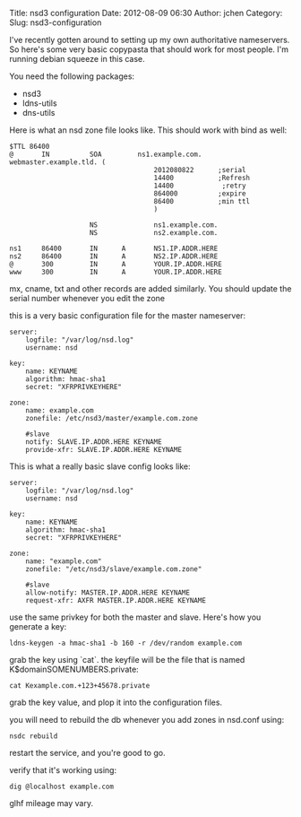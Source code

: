 Title: nsd3 configuration
Date: 2012-08-09 06:30
Author: jchen
Category:
Slug: nsd3-configuration

I've recently gotten around to setting up my own authoritative
nameservers. So here's some very basic copypasta that should work for
most people. I'm running debian squeeze in this case.

You need the following packages:

-   nsd3
-   ldns-utils
-   dns-utils

<!--more-->

Here is what an nsd zone file looks like. This should work with bind as
well:

    $TTL 86400
    @       IN          SOA         ns1.example.com.    webmaster.example.tld. (
                                        2012080822      ;serial
                                        14400           ;Refresh
                                        14400            ;retry
                                        864000          ;expire
                                        86400           ;min ttl
                                        )

                        NS              ns1.example.com.
                        NS              ns2.example.com.

    ns1     86400       IN      A       NS1.IP.ADDR.HERE
    ns2     86400       IN      A       NS2.IP.ADDR.HERE
    @       300         IN      A       YOUR.IP.ADDR.HERE
    www     300         IN      A       YOUR.IP.ADDR.HERE

mx, cname, txt and other records are added similarly. You should update
the serial number whenever you edit the zone

this is a very basic configuration file for the master nameserver:

    server:
        logfile: "/var/log/nsd.log"
        username: nsd

    key:
        name: KEYNAME
        algorithm: hmac-sha1
        secret: "XFRPRIVKEYHERE"

    zone:
        name: example.com
        zonefile: /etc/nsd3/master/example.com.zone

        #slave
        notify: SLAVE.IP.ADDR.HERE KEYNAME
        provide-xfr: SLAVE.IP.ADDR.HERE KEYNAME

This is what a really basic slave config looks like:

    server:
        logfile: "/var/log/nsd.log"
        username: nsd

    key:
        name: KEYNAME
        algorithm: hmac-sha1
        secret: "XFRPRIVKEYHERE"

    zone:
        name: "example.com"
        zonefile: "/etc/nsd3/slave/example.com.zone"

        #slave
        allow-notify: MASTER.IP.ADDR.HERE KEYNAME
        request-xfr: AXFR MASTER.IP.ADDR.HERE KEYNAME

use the same privkey for both the master and slave. Here's how you
generate a key:

    ldns-keygen -a hmac-sha1 -b 160 -r /dev/random example.com

grab the key using \`cat\`. the keyfile will be the file that is named
K\$domainSOMENUMBERS.private:

    cat Kexample.com.+123+45678.private

grab the key value, and plop it into the configuration files.

you will need to rebuild the db whenever you add zones in nsd.conf
using:

    nsdc rebuild

restart the service, and you're good to go.

verify that it's working using:

    dig @localhost example.com

glhf mileage may vary.

